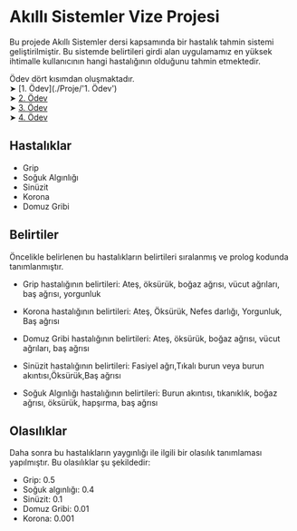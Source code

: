# Akıllı Sistemler Vize Projesi

Bu projede Akıllı Sistemler dersi kapsamında bir hastalık tahmin sistemi geliştirilmiştir. Bu sistemde belirtileri girdi alan uygulamamız en yüksek ihtimalle kullanıcının hangi hastalığının olduğunu tahmin etmektedir. 

Ödev dört kısımdan oluşmaktadır.    
➤ [1. Ödev](./Proje/'1. Ödev')    
➤ [2. Ödev](url)    
➤ [3. Ödev](url)    
➤ [4. Ödev](url)    

## Hastalıklar 

- Grip
- Soğuk Algınlığı
- Sinüzit
- Korona
- Domuz Gribi

## Belirtiler

Öncelikle belirlenen bu hastalıkların belirtileri sıralanmış ve prolog kodunda tanımlanmıştır.

- Grip hastalığının belirtileri: Ateş, öksürük, boğaz ağrısı, vücut ağrıları, baş ağrısı, yorgunluk

- Korona hastalığının belirtileri: Ateş, Öksürük, Nefes darlığı, Yorgunluk, Baş ağrısı

- Domuz Gribi hastalığının belirtileri: Ateş, öksürük, boğaz ağrısı, vücut ağrıları, baş ağrısı

- Sinüzit hastalığının belirtileri: Fasiyel ağrı,Tıkalı burun veya burun akıntısı,Öksürük,Baş ağrısı

- Soğuk Algınlığı hastalığının belirtileri: Burun akıntısı, tıkanıklık, boğaz ağrısı, öksürük, hapşırma, baş ağrısı

## Olasılıklar

Daha sonra bu hastalıkların yaygınlığı ile ilgili bir olasılık tanımlaması yapılmıştır. Bu olasılıklar şu şekildedir:
- Grip: 0.5
- Soğuk algınlığı: 0.4
- Sinüzit: 0.1
- Domuz Gribi: 0.01
- Korona: 0.001


